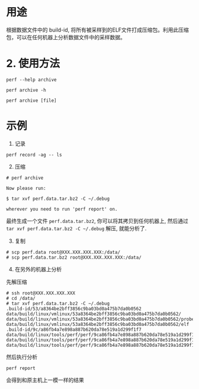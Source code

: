 
# 用途

根据数据文件中的 build-id, 将所有被采样到的ELF文件打成压缩包。利用此压缩包，可以在任何机器上分析数据文件中的采样数据。

# 2. 使用方法


```
perf --help archive
```

```
perf archive -h
```

```
perf archive [file]
```

# 示例

1. 记录

```
perf record -ag -- ls
```

2. 压缩

```
# perf archive

Now please run:

$ tar xvf perf.data.tar.bz2 -C ~/.debug

wherever you need to run 'perf report' on.
```

最终生成一个文件 `perf.data.tar.bz2`, 你可以将其拷贝到任何机器上, 然后通过 `tar xvf perf.data.tar.bz2 -C ~/.debug` 解压, 就能分析了.

3. 复制

```
# scp perf.data root@XXX.XXX.XXX.XXX:/data/
# scp perf.data.tar.bz2 root@XXX.XXX.XXX.XXX:/data/
```

4. 在另外的机器上分析

先解压缩

```
# ssh root@XXX.XXX.XXX.XXX
# cd /data/
# tar xvf perf.data.tar.bz2 -C ~/.debug
.build-id/53/a8364be2bff3856c9ba03bd0a475b7da0b0562
data/build/linux/vmlinux/53a8364be2bff3856c9ba03bd0a475b7da0b0562/
data/build/linux/vmlinux/53a8364be2bff3856c9ba03bd0a475b7da0b0562/probes
data/build/linux/vmlinux/53a8364be2bff3856c9ba03bd0a475b7da0b0562/elf
.build-id/9c/a86fb4a7e898a887b620da78e519a1d299f1f7
data/build/linux/tools/perf/perf/9ca86fb4a7e898a887b620da78e519a1d299f1f7/
data/build/linux/tools/perf/perf/9ca86fb4a7e898a887b620da78e519a1d299f1f7/probes
data/build/linux/tools/perf/perf/9ca86fb4a7e898a887b620da78e519a1d299f1f7/elf
```

然后执行分析

```
perf report
```

会得到和原主机上一模一样的结果